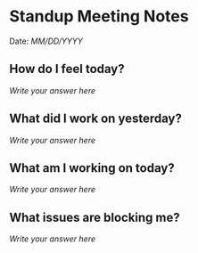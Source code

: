 # Standup Meeting Notes

Date: *MM/DD/YYYY*

## How do I feel today?
*Write your answer here*
## What did I work on yesterday?
*Write your answer here*
## What am I working on today?
*Write your answer here*
## What issues are blocking me?
*Write your answer here*